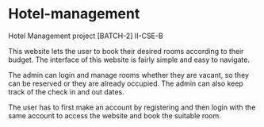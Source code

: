 # Hotel-management
Hotel Management project [BATCH-2]  II-CSE-B

This website lets the user to book their desired rooms according to their budget.
The interface of this website is fairly simple and easy to navigate.

The admin can login and manage rooms whether they are vacant, so they can be reserved or they are already occupied. The admin can also keep track of the check in and out dates.

The user has to first make an account by registering and then login with the same account to access the website and book the suitable room.  
